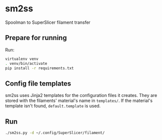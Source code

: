 # sm2ss

Spoolman to SuperSlicer filament transfer

## Prepare for running

Run:
```sh
virtualenv venv
. venv/bin/activate
pip install -r requirements.txt
```

## Config file templates
sm2ss uses Jinja2 templates for the configuration files it creates.
They are stored with the filaments' material's name in `templates/`.
If the material's template isn't found, `default.template` is used.

## Run

```sh
./sm2ss.py -d ~/.config/SuperSlicer/filament/
```
